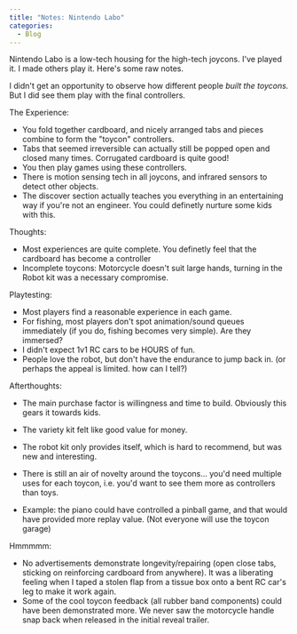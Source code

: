 ```yaml
---  
title: "Notes: Nintendo Labo"
categories:
  - Blog
---
```


Nintendo Labo is a low-tech housing for the high-tech joycons.
I've played it. I made others play it. Here's some raw notes.

I didn't get an opportunity to observe how different people <i>built the toycons.</i> 
But I did see them play with the final controllers. 

The Experience:
 - You fold together cardboard, and nicely arranged tabs and pieces combine to form the "toycon" controllers.
 - Tabs that seemed irreversible can actually still be popped open and closed many times. Corrugated cardboard is quite good!
 - You then play games using these controllers.
 - There is motion sensing tech in all joycons, and infrared sensors to detect other objects.
 - The discover section actually teaches you everything in an entertaining way if you're not an engineer. You could definetly nurture some kids with this.

Thoughts:
 - Most experiences are quite complete. You definetly feel that the cardboard has become a controller
 - Incomplete toycons: Motorcycle doesn't suit large hands, turning in the Robot kit was a necessary compromise.

Playtesting:
 - Most players find a reasonable experience in each game. 
 - For fishing, most players don't spot animation/sound queues immediately (if you do, fishing becomes very simple). Are they immersed?
 - I didn't expect 1v1 RC cars to be HOURS of fun.
 - People love the robot, but don't have the endurance to jump back in. (or perhaps the appeal is limited. how can I tell?)
 
Afterthoughts:
 - The main purchase factor is willingness and time to build. Obviously this gears it towards kids.
 - The variety kit felt like good value for money. 
 - The robot kit only provides itself, which is hard to recommend, but was new and interesting.
 
 - There is still an air of novelty around the toycons... you'd need multiple uses for each toycon, i.e. you'd want to see them more as controllers than toys.
 - Example: the piano could have controlled a pinball game, and that would have provided more replay value. (Not everyone will use the toycon garage)
 
Hmmmmm:
 - No advertisements demonstrate longevity/repairing (open close tabs, sticking on reinforcing cardboard from anywhere).
 It was a liberating feeling when I taped a stolen flap from a tissue box onto a bent RC car's leg to make it work again. 
 - Some of the cool toycon feedback (all rubber band components) could have been demonstrated more. We never saw the motorcycle handle snap back when released in the initial reveal trailer.
 